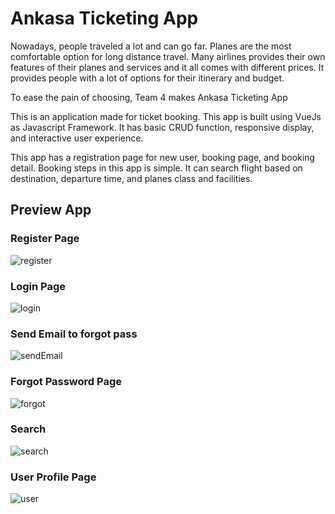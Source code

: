 # Ankasa Ticketing App

Nowadays, people traveled a lot and can go far. Planes are the most comfortable option for long distance travel. Many airlines provides their own features of their planes and services and it all comes with different prices.  It provides people with a lot of options for their itinerary and budget.

To ease the pain of choosing, Team 4 makes Ankasa Ticketing App

This is an application made for ticket booking. This app is built using VueJs as Javascript Framework. It has basic CRUD function, responsive display, and interactive user experience. 

This app has a registration page for new user, booking page, and booking detail. Booking steps in this app is simple. It can search flight based on destination, departure time, and planes class and facilities.


## Preview App
### Register Page
![register](https://user-images.githubusercontent.com/47838819/94762335-95ba6100-03d1-11eb-992b-f0dc3733dd05.PNG)
### Login Page
![login](https://user-images.githubusercontent.com/47838819/94762333-93f09d80-03d1-11eb-93b6-d43313fe7a9a.PNG)
### Send Email to forgot pass
![sendEmail](https://user-images.githubusercontent.com/47838819/94762345-99e67e80-03d1-11eb-91c1-6f9c4b7a34da.PNG)
### Forgot Password Page
![forgot](https://user-images.githubusercontent.com/47838819/94762320-8cc98f80-03d1-11eb-9262-e67bc6f68fee.PNG)
### Search
![search](https://user-images.githubusercontent.com/47838819/94762336-9652f780-03d1-11eb-9ff9-5cf80846a330.PNG)
### User Profile Page
![user](https://user-images.githubusercontent.com/47838819/94762349-9bb04200-03d1-11eb-872a-2cc873b905dd.PNG)
